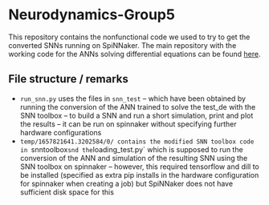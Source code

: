 # Neurodynamics-Group5
This repository contains the nonfunctional code we used to try to get the converted SNNs running on SpiNNaker. The main repository with the working code for the ANNs solving differential equations can be found [here](https://github.com/Cl4ryty/Neurodynamics-Group5).
## File structure / remarks
- `run_snn.py` uses the files in `snn_test` – which have been obtained by running the conversion of the ANN trained to solve the test_de with the SNN toolbox – to build a SNN and run a short simulation, print and plot the results – it can be run on spinnaker without specifying further hardware configurations
- `temp/1657821641.3202584/0/ contains the modified SNN toolbox code in `snntoolbox` snd the `loading_test.py` which is supposed to run the conversion of the ANN and simulation of the resulting SNN using the SNN toolbox on spinnaker – however, this required tensorflow and dill to be installed (specified as extra pip installs in the hardware configuration for spinnaker when creating a job) but SpiNNaker does not have sufficient disk space for this
